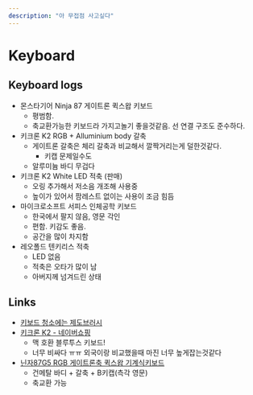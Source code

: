 ```yaml
---
description: "아 무접점 사고싶다"
---
```


# Keyboard

## Keyboard logs

* 몬스타기어 Ninja 87 게이트론 퀵스왑 키보드
    * 평범함. 
    * 축교환가능한 키보드라 가지고놀기 좋을것같음. 선 연결 구조도 준수하다.
* 키크론 K2 RGB + Alluminium body 갈축
    * 게이트론 갈축은 체리 갈축과 비교해서 깔짝거리는게 덜한것같다.
        * 키캡 문제일수도
    * 알루미늄 바디 무겁다
* 키크론 K2 White LED 적축 (판매)
    * 오링 추가해서 저소음 개조해 사용중
    * 높이가 있어서 팜레스트 없이는 사용이 조금 힘듬
* 마이크로소프트 서피스 인체공학 키보드
    * 한국에서 팔지 않음, 영문 각인
    * 편함. 키감도 좋음.
    * 공간을 많이 차지함
* 레오폴드 텐키리스 적축
    * LED 없음
    * 적축은 오타가 많이 남
    * 아버지께 넘겨드린 상태

## Links
* [키보드 청소에는 제도브러시](https://twitter.com/_Akamig/status/1251724626893258753)
* [키크론 K2 - 네이버쇼핑](http://smartstore.gtgear.com/products/4716867026)
    * 맥 호환 블루투스 키보드!
    * 너무 비싸다 ㅠㅠ 외국이랑 비교했을때 마진 너무 높게잡는것같다
* [닌자87G5 RGB 게이트론축 퀵스왑 기계식키보드](https://smartstore.naver.com/monstarkorea/products/4053014485)
    * 건메탈 바디 + 갈축 + B키캡(측각 영문)
    * 축교환 가능

